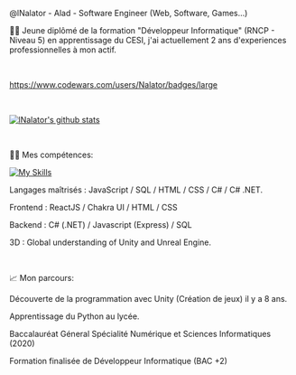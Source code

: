 @lNalator - Alad - Software Engineer (Web, Software, Games...)

👨‍🎓 Jeune diplômé de la formation "Développeur Informatique" (RNCP - Niveau 5) en apprentissage du CESI, j'ai actuellement 2 ans d'experiences professionnelles à mon actif.

<br>

https://www.codewars.com/users/Nalator/badges/large

<br>

[![lNalator's github stats](https://github-readme-stats.vercel.app/api?username=lNalator&show_icons=true&theme=radical)](https://github.com/lNalator/github-readme-stats)

<br>

👨‍💻 Mes compétences:

[![My Skills](https://skillicons.dev/icons?i=github,react,js,ts,html,css,sass,cs,dotnet,figma,unity,visualstudio,vscode)](https://skillicons.dev)

Langages maîtrisés : JavaScript / SQL / HTML / CSS / C# / C# .NET.

Frontend : ReactJS / Chakra UI / HTML / CSS

Backend : C# (.NET) / Javascript (Express) / SQL

3D : Global understanding of Unity and Unreal Engine.

<br>

📈 Mon parcours:

Découverte de la programmation avec Unity (Création de jeux) il y a 8 ans.

Apprentissage du Python au lycée.

Baccalauréat Géneral Spécialité Numérique et Sciences Informatiques (2020)

Formation finalisée de Développeur Informatique (BAC +2)

